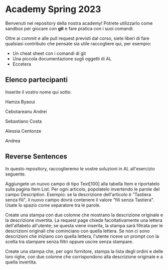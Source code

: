 # Academy Spring 2023

Benvenuti nel repository della nostra academy! Potrete utilizzarlo come sandbox per giocare con **git** e fare pratica con i suoi comandi.

Oltre ai commit e alle pull request previsti dal corso, siete liberi di fare qualsiasi contributo che pensate sia utile raccogliere qui, per esempio:

* Un cheat sheet con i comandi di git
* Una piccola documentazione sugli oggetti di AL
* Eccetera

## Elenco partecipanti

Inserite il vostro nome qui sotto:

Hamza Byaoui

Cebotareanu Andrei

Sebastiano Costa

Alessia Centonze
 
Andrea

## Reverse Sentences

In questo repository, raccoglieremo le vostre soluzioni in AL all'esercizio seguente.

Aggiungete un nuovo campo di tipo Text[100] alla tabella Item e riportatelo sulla pagina Item List. Per ogni articolo, popolatelo invertendo le parole del campo Description. Esempio: se la descrizione dell'articolo è "Tastiera senza fili", il nuovo campo dovrà contenere il valore "fili senza Tastiera". Usate lo spazio come separatore tra le parole.

Create una stampa con due colonne che mostrano la descrizione originale e la descrizione invertita. La request page chiede facoltativamente una lettera dell'alfabeto all'utente; se questa viene inserita, la stampa sarà filtrata per le descrizioni originali che cominciano con quella lettera. Se non ci sono descrizioni che iniziano con quella lettera, l'utente riceve un prompt con la scelta tra stampare senza filtri oppure uscire senza stampare.

Create una stampa che, per ogni fornitore, stampa la lista degli ordini e delle loro righe, con due colonne che corrispondono alla descrizione originale e a quella invertita.